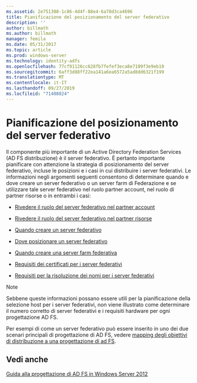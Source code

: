 ```yaml
---
ms.assetid: 2e751308-1c86-4d4f-88e4-6a78d3ca4696
title: Pianificazione del posizionamento del server federativo
description: ''
author: billmath
ms.author: billmath
manager: femila
ms.date: 05/31/2017
ms.topic: article
ms.prod: windows-server
ms.technology: identity-adfs
ms.openlocfilehash: 77cf91126cc628fb7fefef3eca8e7189f3e9eb10
ms.sourcegitcommit: 6aff3d88ff22ea141a6ea6572a5ad8dd6321f199
ms.translationtype: MT
ms.contentlocale: it-IT
ms.lasthandoff: 09/27/2019
ms.locfileid: "71408024"
---
```

# <a name="planning-federation-server-placement"></a>Pianificazione del posizionamento del server federativo

Il componente più importante di un Active Directory Federation Services \(AD FS distribuzione\) è il server federativo. È pertanto importante pianificare con attenzione la strategia di posizionamento del server federativo, incluse le posizioni e i casi in cui distribuire i server federativi. Le informazioni negli argomenti seguenti consentono di determinare quando e dove creare un server federativo o un server farm di Federazione e se utilizzare tale server federativo nel ruolo partner account, nel ruolo di partner risorse o in entrambi i casi:  
  
-   [Rivedere il ruolo del server federativo nel partner account](Review-the-Role-of-the-Federation-Server-in-the-Account-Partner.md)  
  
-   [Rivedere il ruolo del server federativo nel partner risorse](Review-the-Role-of-the-Federation-Server-in-the-Resource-Partner.md)  
  
-   [Quando creare un server federativo](When-to-Create-a-Federation-Server.md)  
  
-   [Dove posizionare un server federativo](Where-to-Place-a-Federation-Server.md)  
  
-   [Quando creare una server farm federativa](When-to-Create-a-Federation-Server-Farm.md)  
  
-   [Requisiti dei certificati per i server federativi](Certificate-Requirements-for-Federation-Servers.md)  
  
-   [Requisiti per la risoluzione dei nomi per i server federativi](Name-Resolution-Requirements-for-Federation-Servers.md)  
  
> [!NOTE]  
> Sebbene queste informazioni possano essere utili per la pianificazione della selezione host per i server federativi, non viene illustrato come determinare il numero corretto di server federativi e i requisiti hardware per ogni progettazione AD FS.  
  
Per esempi di come un server federativo può essere inserito in uno dei due scenari principali di progettazione di AD FS, vedere [mapping degli obiettivi di distribuzione a una progettazione di ad FS](Mapping-Your-Deployment-Goals-to-an-AD-FS-Design.md).  
  
## <a name="see-also"></a>Vedi anche
[Guida alla progettazione di AD FS in Windows Server 2012](AD-FS-Design-Guide-in-Windows-Server-2012.md)

